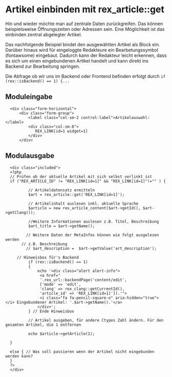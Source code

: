 # Artikel einbinden mit rex_article::get

Hin und wieder möchte man auf zentrale Daten zurückgreifen. Das können beispielsweise Öffnungszeiten oder Adressen sein. 
Eine Möglichkeit ist das einbinden zentral abgelegter Artikel. 

Das nachfolgende Beispiel bindet den ausgewählten Artikel als Block ein. Darüber hinaus wird für eingeloggte Redakteure ein Bearbetungssymbol (fontawsome) eingebaut. 
Dadurch kann der Redakteur leicht erkennen, dass es sich um einen eingebundenen Artikel handelt und kann direkt ins Backend zur Bearbeitung springen. 

Die Abfrage ob wir uns im Backend oder Frontend befinden erfolgt durch `if (rex::isBackend() == 1) {...`

## Moduleingabe
      <div class="form-horizontal">
          <div class="form-group">
              <label class="col-sm-2 control-label">Artikelauswahl:</label>
              <div class="col-sm-8">
                 REX_LINK[id=1 widget=1]
              </div>
          </div>

## Modulausgabe

      <div class="included">
      <?php
      // Prüfen ob der aktuelle Artikel mit sich selbst verlinkt ist
      if ("REX_ARTICLE_ID" != "REX_LINK[id=1]" && "REX_LINK[id=1]"!="" ) {
                 
              // Artikeldatensatz ermitteln
              $art = rex_article::get('REX_LINK[id=1]'); 
      
              // Artikelinhalt auslesen inkl. aktuelle Sprache    
              $article = new rex_article_content($art->getId(), $art->getClang());
              
              //Weitere Informationen auslesen z.B. Titel, Beschreibung
              $art_title = $art->getName();
             
             // Weitere Daten der MetaInfos können wie folgt ausgelesen werden 
           // z.B. Beschreibung
             // $art_description =  $art->getValue('art_description');    
        
         // Hinweisbox für's Backend
              if (rex::isBackend() == 1) 
              {
                  echo '<div class="alert alert-info">
                   <a href="
                   '.rex_url::backendPage('content/edit',
                   ['mode' => 'edit',
                   'clang' => rex_clang::getCurrentId(),
                   'article_id' => 'REX_LINK[id=1]']).'">
                   <i class="fa fa-pencil-square-o" aria-hidden="true"></i> Eingebundener Artikel: '.$art->getName().'</a>
                  </div>';           
              } // Ende Hinweisbox
          
              // Artikel ausgeben, für andere Ctypes Zahl ändern. Für den gesamten Artikel, die 1 entfernen
              
              echo $article->getArticle(1);
          
      }
      
      else { // Was soll passieren wenn der Artikel nicht eingebunden werden kann?
      }
      ?>
      </div>
